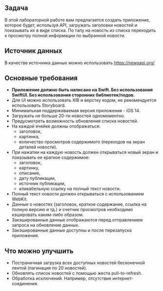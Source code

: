 ## Задача

В этой лабораторной работе вам предлагается создать приложение, которое будет, используя API, загружать заголовки новостей и показывать их в виде списка. По тапу на новость из списка переходить к просмотру полной информации по выбранной новости.

## Источник данных

В качестве источника данных можно использовать <https://newsapi.org/>

## Основные требования

* **Приложение должно быть написано на Swift. Без использования SwiftUI. Без использования сторонних библиотек/подов.**
* Для UI можно использовать XIB и верстку кодом, не рекомендуется использовать Storyboard.
* Минимальная поддерживаемая версия приложения - iOS 14.
* Загружать не больше 20-ти новостей одномоментно.
* Предусмотреть возможность обновления списка новостей.
* На каждой ячейке должны отображаться:
  * заголовок,
  * картинка,
  * количество просмотров содержимого (переходов на экран деталей новости).
* При нажатии на каждую новость должен открываться новый экран и показывать ее краткое содержимое:
  * заголовок,
  * картинку,
  * описание,
  * дату публикации,
  * источник публикации,
  * кликабельную ссылку на полный текст новости.
* Полный текст новости должен открываться с использованием WebKit.
* Данные о новостях (заголовок, краткое содержание, ссылка на полную версию и тд.) и счетчик просмотров необходимо кэшировать каким-либо образом.
* Закэшированные данные отображаются перед отправлением запроса на обновление данных.
* Закэшированные данные доступны и после перезапуска приложения.

## Что можно улучшить

* Постраничная загрузка всех доступных новостей бесконечной лентой (пагинация по 20 новостей).
* Обновлять список новостей с помощью жеста pull-to-refresh.
* Обработка исключений. Например, отсутствие интернет-соединения.
